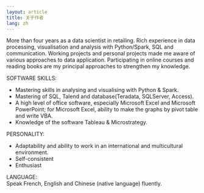 ```yaml
---
layout: article
title: 关于作者
lang: zh
---
```


More than four years as a data scientist in retailing. Rich experience in data
processing, visualisation and analysis with Python/Spark, SQL and communication.
Working projects and personal projects made me aware of various approaches to
data application. Participating in online courses and reading books are my
principal approaches to strengthen my knowledge.

SOFTWARE SKILLS:
- Mastering skills in analysing and visualising with Python & Spark.
- Mastering of SQL, Talend and database(Teradata, SQLServer, Access).
- A high level of office software, especially Microsoft Excel and Microsoft
PowerPoint; for Microsoft Excel, ability to make the graphs by pivot table and
write VBA.
- Knowledge of the software Tableau & Microstrategy.

PERSONALITY:
- Adaptability and ability to work in an international and multicultural
environment.
- Self-consistent
- Enthusiast

LANGUAGE:<br>
Speak French, English and Chinese (native language) fluently.
